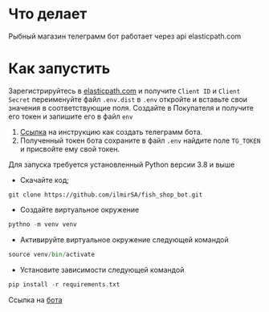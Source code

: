 # Что делает
Рыбный магазин телеграмм бот работает через api elasticpath.com

  
  

# Как запустить
Зарегистрируйтесь в [elasticpath.com](https://euwest.cm.elasticpath.com/) и получите `Client ID` и `Client Secret` переименуйте файл `.env.dist` в  `.env`  откройте и вставьте свои значения в
 соответствующие поля.
Создайте в Покупателя и получите его токен и запишите его в файл `env`
1.  [Ссылка](https://lifehacker.ru/kak-sozdat-bota-v-telegram/) на инструкцию как создать телеграмм бота.
2.  Полученный токен бота сохраните в файл `.env` найдите поле `TG_TOKEN` и присвойте ему свой токен.

Для запуска требуется установленный Python версии 3.8 и выше 

  

- Скачайте код;
```
git clone https://github.com/ilmirSA/fish_shop_bot.git
```
- Создайте виртуальное окружение 
```python
pythno -m venv venv
 ```
- Активируйте виртуальное окружение следующей командой 
 ```python
 source venv/bin/activate
```
- Установите зависимости следующей командой 
```python
pip install -r requirements.txt
```
Ссылка на [бота](https://t.me/fishmagazinbot) 








